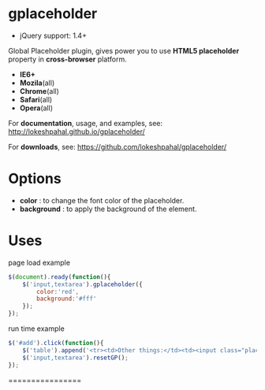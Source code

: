 gplaceholder
============

- jQuery support: 1.4+

Global Placeholder plugin, gives power you to use **HTML5 placeholder** property in **cross-browser** platform.
- **IE6+**
- **Mozila**(all)
- **Chrome**(all)
- **Safari**(all)
- **Opera**(all)

For **documentation**, usage, and examples, see:
http://lokeshpahal.github.io/gplaceholder/

For **downloads**, see:
https://github.com/lokeshpahal/gplaceholder/

Options
===========
 - **color** : to change the font color of the placeholder.
 - **background** : to apply the background of the element.

Uses
============
page load example
```javascript
$(document).ready(function(){
	$('input,textarea').gplaceholder({
		color:'red',
		background:'#fff'
	});
});
```

run time example
```javascript
$('#add').click(function(){
	$('table').append('<tr><td>Other things:</td><td><input class="place" type="text" name="name" placeholder="Other things" /></td></tr>');
	$('input,textarea').resetGP();
});
```
================